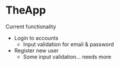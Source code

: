 # TheApp

Current functionality
- Login to accounts
  - Input validation for email & password
- Register new user
  - Some input validation... needs more
